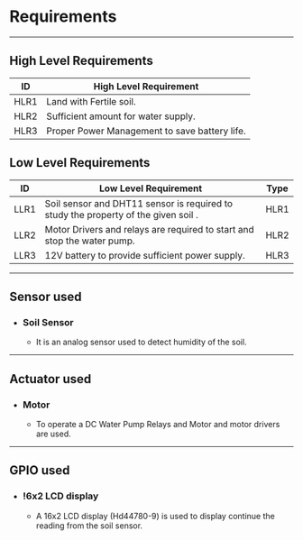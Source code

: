 # Requirements
---

##  High Level Requirements

| ID | High Level Requirement |
|----|------------------------|
| HLR1 | Land with Fertile soil. |
| HLR2 | Sufficient amount for water supply. | 
| HLR3 | Proper Power Management to save battery life. |

## Low Level Requirements

| ID | Low Level Requirement | Type |
|----|-----------------------|------|
| LLR1 | Soil sensor and DHT11 sensor is required to study the property of the given soil .| HLR1 |
| LLR2 | Motor Drivers and relays are required to start and stop the water pump. | HLR2 |
| LLR3 | 12V battery to provide sufficient power supply. | HLR3 |

---

## Sensor used

* ### Soil Sensor
  * It is an analog sensor used to detect humidity of the soil.
  
---

## Actuator used

* ### Motor
  * To operate a DC Water Pump Relays and Motor and motor drivers are used.
 
---
## GPIO used

* ### !6x2 LCD display
  * A 16x2 LCD display (Hd44780-9) is used to display continue the reading from the soil sensor.

